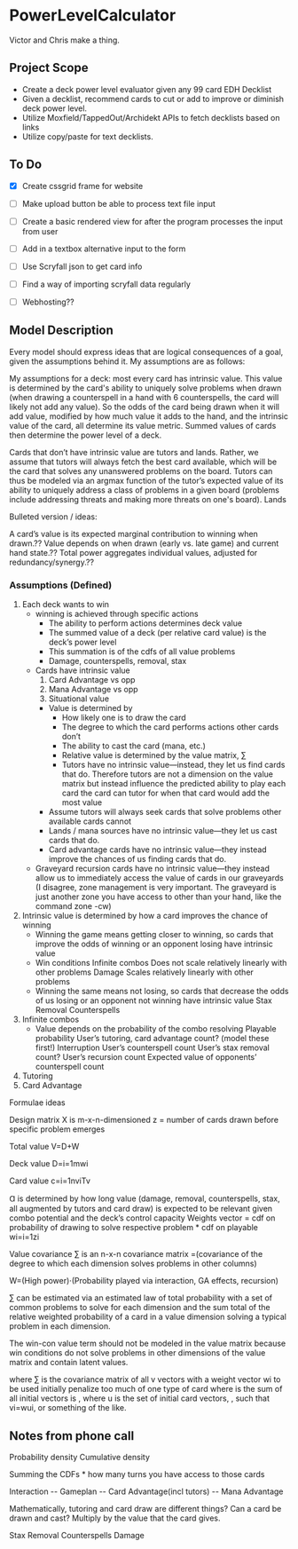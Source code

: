 # PowerLevelCalculator
Victor and Chris make a thing.

## Project Scope
- Create a deck power level evaluator given any 99 card EDH Decklist
- Given a decklist, recommend cards to cut or add to improve or diminish deck power level.
- Utilize Moxfield/TappedOut/Archidekt APIs to fetch decklists based on links
- Utilize copy/paste for text decklists.

## To Do
- [x] Create cssgrid frame for website
- [ ] Make upload button be able to process text file input
- [ ] Create a basic rendered view for after the program processes the input from user
- [ ] Add in a textbox alternative input to the form
- [ ] Use Scryfall json to get card info
- [ ] Find a way of importing scryfall data regularly
- [ ] Webhosting??


## Model Description

Every model should express ideas that are logical consequences of a goal, given the assumptions behind it. My assumptions are as follows:

My assumptions for a deck: most every card has intrinsic value. This value is determined by the card's ability to uniquely solve problems when drawn (when drawing a counterspell in a hand with 6 counterspells, the card will likely not add any value). So the odds of the card being drawn when it will add value, modified by how much value it adds to the hand, and the intrinsic value of the card, all determine its value metric. Summed values of cards then determine the power level of a deck.

Cards that don’t have intrinsic value are tutors and lands. Rather, we assume that tutors will always fetch the best card available, which will be the card that solves any unanswered problems on the board. Tutors can thus be modeled via an argmax function of the tutor’s expected value of its ability to uniquely address a class of problems in a given board (problems include addressing threats and making more threats on one's board). Lands

Bulleted version / ideas:

A card’s value is its expected marginal contribution to winning when drawn.??
Value depends on when drawn (early vs. late game) and current hand state.??
Total power aggregates individual values, adjusted for redundancy/synergy.??


### Assumptions (Defined)
1. Each deck wants to win
    - winning is achieved through specific actions
        - The ability to perform actions determines deck value
        - The summed value of a deck (per relative card value) is the deck’s power level
        - This summation is of the cdfs of all value problems
        - Damage, counterspells, removal, stax
    - Cards have intrinsic value
        1. Card Advantage vs opp
        2. Mana Advantage vs opp
        3. Situational value
        - Value is determined by
            - How likely one is to draw the card
            - The degree to which the card performs actions other cards don’t
            - The ability to cast the card (mana, etc.)
            - Relative value is determined by the value matrix, ∑
            - Tutors have no intrinsic value—instead, they let us find cards that do. Therefore tutors are not a dimension on the value matrix but instead influence the predicted ability to play each card the card can tutor for when that card would add the most value
        - Assume tutors will always seek cards that solve problems other available cards cannot
        - Lands / mana sources have no intrinsic value—they let us cast cards that do.
        - Card advantage cards have no intrinsic value—they instead improve the chances of us finding cards that do.
    - Graveyard recursion cards have no intrinsic value—they instead allow us to immediately access the value of cards in our graveyards (I disagree, zone management is very important. The graveyard is just another zone you have access to other than your hand, like the command zone -cw)
2. Intrinsic value is determined by how a card improves the chance of winning
    - Winning the game means getting closer to winning, so cards that improve the odds of winning or an opponent losing have intrinsic value
    - Win conditions
    Infinite combos
    Does not scale relatively linearly with other problems
    Damage
    Scales relatively linearly with other problems
    - Winning the same means not losing, so cards that decrease the odds of us losing or an opponent not winning have intrinsic value
    Stax
    Removal
    Counterspells
3. Infinite combos
    - Value depends on the probability of the combo resolving
    Playable probability
    User’s tutoring, card advantage count? (model these first!)
    Interruption
    User’s counterspell count
    User’s stax removal count?
    User’s recursion count
    Expected value of opponents’ counterspell count
4. Tutoring
5. Card Advantage

Formulae ideas

Design matrix X is m-x-n-dimensioned
z = number of cards drawn before  specific problem emerges

Total value
V=D+W

Deck value
D=i=1mwi

Card value
c=i=1nviTv							

Ɑ is determined by how long value (damage, removal, counterspells, stax, all augmented by tutors and card draw) is expected to be relevant given combo potential and the deck’s control capacity
Weights vector = cdf on probability of drawing to solve respective problem * cdf on playable
wi=i=1zi			

Value covariance ∑ is an n-x-n covariance matrix 
=(covariance of the degree to which each dimension solves problems in other columns)

W=(High power)·(Probability played via interaction, GA effects, recursion)

∑ can be estimated via an estimated law of total probability with a set of common problems to solve for each dimension and the sum total of the relative weighted probability of a card in a value dimension solving a typical problem in each dimension.

The win-con value term should not be modeled in the value matrix because win conditions do not solve problems in other dimensions of the value matrix and contain latent values.



where ∑ is the covariance matrix of all v vectors with a weight vector wi to be used initially penalize too much of one type of card where is the sum of all initial vectors is , where u is the set of initial card vectors, , such that vi=wui, or something of the like.





## Notes from phone call

Probability density
Cumulative density

Summing the CDFs * how many turns you have access to those cards



Interaction -- Gameplan -- Card Advantage(incl tutors) -- Mana Advantage

Mathematically, tutoring and card draw are different things?
Can a card be drawn and cast? Multiply by the value that the card gives.

Stax Removal Counterspells Damage